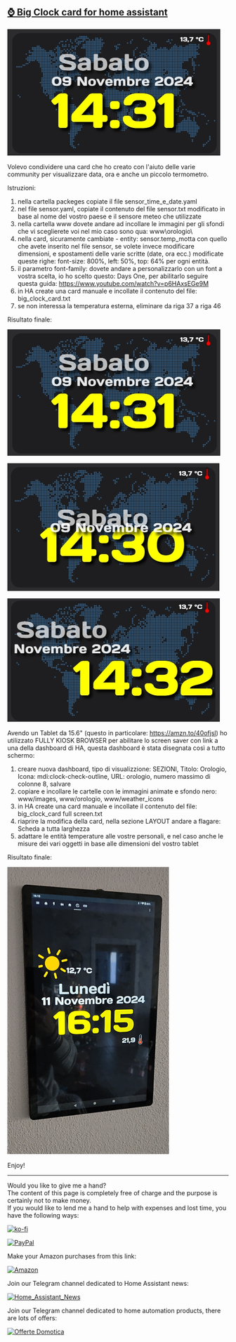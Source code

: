 <h2><span style="text-decoration: underline;"><strong>⌚ Big Clock card for home assistant</strong></span></h2>

<p><img src="example/example1.jpg" alt="" /></p>

<p>Volevo condividere una card che ho creato con l'aiuto delle varie community per visualizzare data, ora e anche un piccolo termometro.</p>

<p dir="auto">Istruzioni:</p>

1. nella cartella packeges copiate il file sensor_time_e_date.yaml
2. nel file sensor.yaml, copiate il contenuto del file sensor.txt modificato in base al nome del vostro paese e il sensore meteo che utilizzate
3. nella cartella www dovete andare ad incollare le immagini per gli sfondi che vi sceglierete voi nel mio caso sono qua: www\orologio\
4. nella card, sicuramente cambiate   - entity: sensor.temp_motta con quello che avete inserito nel file sensor, se volete invece modificare dimensioni, e spostamenti delle varie scritte (date, ora ecc.) modificate queste righe: font-size: 800%, left: 50%, top: 64% per ogni entità.
5. il parametro font-family: dovete andare a personalizzarlo con un font a vostra scelta, io ho scelto questo: Days One, per abilitarlo seguire questa guida: https://www.youtube.com/watch?v=p6HAxsEGe9M
6. in HA create una card manuale e incollate il contenuto del file: big_clock_card.txt
7. se non interessa la temperatura esterna, eliminare da riga 37 a riga 46

Risultato finale:

<p><img src="example/example1.jpg" alt="" /></p>

<p><img src="example/example2.jpg" alt="" /></p>

<p><img src="example/example3.jpg" alt="" /></p>


Avendo un Tablet da 15.6" (questo in particolare: https://amzn.to/40ofjsl)
ho utilizzato FULLY KIOSK BROWSER per abilitare lo screen saver con link a una della dashboard di HA, questa dashboard è stata disegnata così a tutto schermo:
1. creare nuova dashboard, tipo di visualizzione: SEZIONI, Titolo: Orologio, Icona: mdi:clock-check-outline, URL: orologio, numero massimo di colonne 8, salvare
2. copiare e incollare le cartelle con le immagini animate e sfondo nero: www/images, www/orologio, www/weather_icons
3. in HA create una card manuale e incollate il contenuto del file: big_clock_card full screen.txt
4. riaprire la modifica della card, nella sezione LAYOUT andare a flagare: Scheda a tutta larghezza
5. adattare le entità temperature alle vostre personali, e nel caso anche le misure dei vari oggetti in base alle dimensioni del vostro tablet


Risultato finale:

<p><img src="example/example4.gif" alt="" /></p>


<p>Enjoy!</p>

----------------------------------------
<p>Would you like to give me a hand?<br />The content of this page is completely free of charge and the purpose is certainly not to make money.<br />If you would like to lend me a hand to help with expenses and lost time, you have the following ways:</p>

[![ko-fi](https://ko-fi.com/img/githubbutton_sm.svg)](https://ko-fi.com/C0C713VTGJ)

[![PayPal](https://github.com/Simonz82/desktop-tutorial/blob/main/paypal.svg)](https://www.paypal.com/paypalme/simongmail)

Make your Amazon purchases from this link:

[![Amazon](https://github.com/Simonz82/desktop-tutorial/blob/main/Amazon_logo.png)](https://amzn.to/3XWWTgz)

Join our Telegram channel dedicated to Home Assistant news:

[![Home_Assistant_News](https://github.com/Simonz82/desktop-tutorial/blob/main/home_assistant_news.jpg)](https://t.me/Home_Assistant_News)

Join our Telegram channel dedicated to home automation products, there are lots of offers:

[![Offerte Domotica](https://github.com/Simonz82/desktop-tutorial/blob/main/offerte_domotica.jpg)](https://t.me/offerte_domotica_ita)

